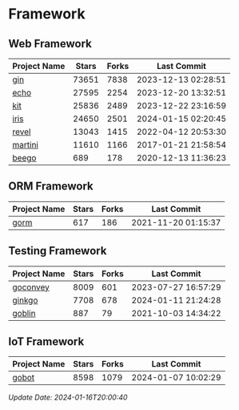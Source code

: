 # Framework

## Web Framework
| Project Name | Stars | Forks | Last Commit |
| ------------ | ----- | ----- | ----------- |
| [gin](https://github.com/gin-gonic/gin) | 73651 | 7838 | 2023-12-13 02:28:51 |
| [echo](https://github.com/labstack/echo) | 27595 | 2254 | 2023-12-20 13:32:51 |
| [kit](https://github.com/go-kit/kit) | 25836 | 2489 | 2023-12-22 23:16:59 |
| [iris](https://github.com/kataras/iris) | 24650 | 2501 | 2024-01-15 02:20:45 |
| [revel](https://github.com/revel/revel) | 13043 | 1415 | 2022-04-12 20:53:30 |
| [martini](https://github.com/go-martini/martini) | 11610 | 1166 | 2017-01-21 21:58:54 |
| [beego](https://github.com/astaxie/beego) | 689 | 178 | 2020-12-13 11:36:23 |

## ORM Framework
| Project Name | Stars | Forks | Last Commit |
| ------------ | ----- | ----- | ----------- |
| [gorm](https://github.com/jinzhu/gorm) | 617 | 186 | 2021-11-20 01:15:37 |

## Testing Framework
| Project Name | Stars | Forks | Last Commit |
| ------------ | ----- | ----- | ----------- |
| [goconvey](https://github.com/smartystreets/goconvey) | 8009 | 601 | 2023-07-27 16:57:29 |
| [ginkgo](https://github.com/onsi/ginkgo) | 7708 | 678 | 2024-01-11 21:24:28 |
| [goblin](https://github.com/franela/goblin) | 887 | 79 | 2021-10-03 14:34:22 |

## IoT Framework
| Project Name | Stars | Forks | Last Commit |
| ------------ | ----- | ----- | ----------- |
| [gobot](https://github.com/hybridgroup/gobot) | 8598 | 1079 | 2024-01-07 10:02:29 |

*Update Date: 2024-01-16T20:00:40*